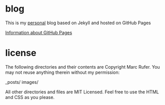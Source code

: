 blog
====

This is my [personal](http://rufer7.github.io/) blog based on Jekyll and hosted on GitHub Pages


[Information about GitHub Pages](https://help.github.com/categories/github-pages-basics/)

license
===
The following directories and their contents are Copyright Marc Rufer. You may not reuse anything therein without my permission:

_posts/
images/

All other directories and files are MIT Licensed. Feel free to use the HTML and CSS as you please.
